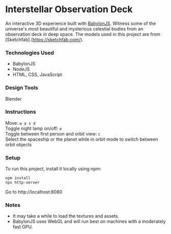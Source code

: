 # Interstellar Observation Deck
An interactive 3D experience built with [BabylonJS](https://www.babylonjs.com/). Witness some of the universe's most beautiful and mysterious celestial bodies from an observation deck in deep space. The models used in this project are from [Sketchfab].(https://sketchfab.com/).

### Technologies Used
* BabylonJS
* NodeJS
* HTML, CSS, JavaScript

### Design Tools
Blender

### Instructions
Move: `w a s d`  
Toggle night lamp on/off: `e`  
Toggle between first person and orbit view: `c`  
Select the spaceship or the planet while in orbit mode to switch between orbit objects

### Setup
To run this project, install it locally using npm:  
```
npm install
npx http-server
```

Go to http://localhost:8080

### Notes
* It may take a while to load the textures and assets.
* BabylonJS uses WebGL and will run best on machines with a moderately fast GPU.
